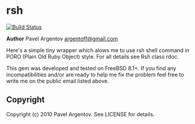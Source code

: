 # rsh

[![Build Status](https://secure.travis-ci.org/argent-smith/rsh.png)](http://travis-ci.org/argent-smith/rsh)

__Author__ Pavel Argentov <argentoff@gmail.com>

Here's a simple tiny wrapper which alows me to use rsh shell command in PORO
(Plain Old Ruby Object) style. For all details see Rsh class rdoc.

This gem was developed and tested on FreeBSD 8.1+. If you find any
incompatibilities and/or are ready to help me fix the problem feel free to
write me on the public email listed above.

## Copyright

Copyright (c) 2010 Pavel Argentov. See LICENSE for details.

